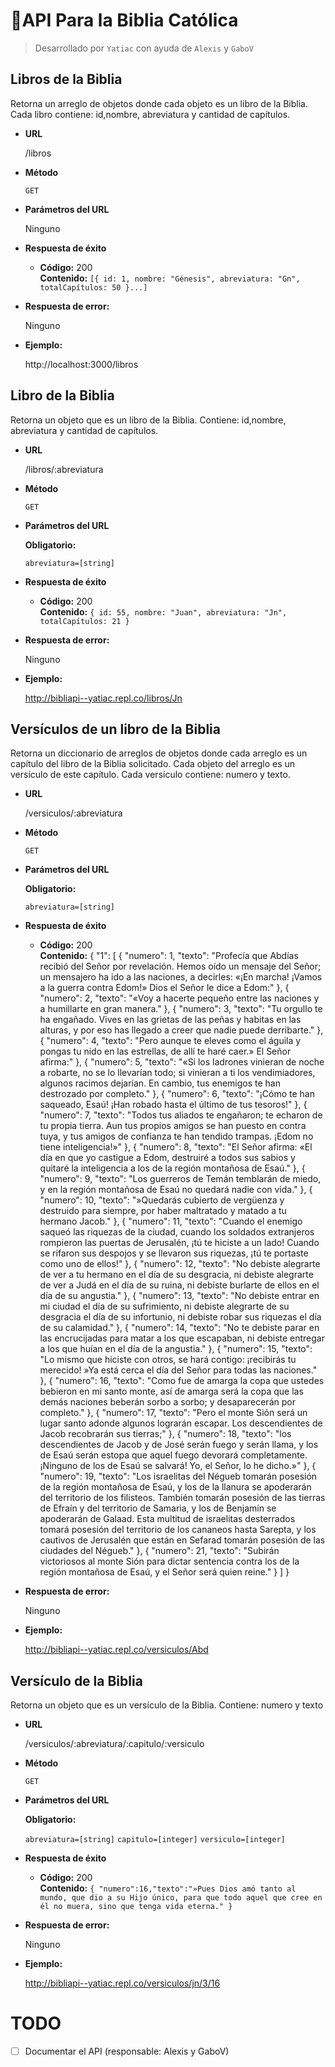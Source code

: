 # 📕API Para la Biblia Católica
> Desarrollado por `Yatiac` con ayuda de `Alexis` y `GaboV`

**Libros de la Biblia**
----
  Retorna un arreglo de objetos donde cada objeto es un libro de la Biblia. Cada libro contiene: id,nombre, abreviatura y cantidad de capítulos.

* **URL**

  /libros

* **Método**

  `GET`

* **Parámetros del URL**

  Ninguno

* **Respuesta de éxito**

  * **Código:** 200 <br />
    **Contenido:** `[{ id: 1, nombre: "Génesis", abreviatura: "Gn", totalCapítulos: 50 }...]`

* **Respuesta de error:**

  Ninguno

* **Ejemplo:**

   http://localhost:3000/libros


**Libro de la Biblia**
----
  Retorna un objeto que es un libro de la Biblia. Contiene: id,nombre, abreviatura y cantidad de capítulos.

* **URL**

  /libros/:abreviatura

* **Método**

  `GET`

* **Parámetros del URL**

  **Obligatorio:**

  `abreviatura=[string]`

* **Respuesta de éxito**

  * **Código:** 200 <br />
    **Contenido:** `{ id: 55, nombre: "Juan", abreviatura: "Jn", totalCapítulos: 21 }`

* **Respuesta de error:**

  Ninguno

* **Ejemplo:**

   http://bibliapi--yatiac.repl.co/libros/Jn

**Versículos de un libro de la Biblia**
----
   Retorna un diccionario de arreglos de objetos donde cada arreglo es un capítulo del libro de la Biblia solicitado. Cada objeto del arreglo es un versículo de este capítulo. Cada versículo contiene: numero y texto.

* **URL**

  /versiculos/:abreviatura

* **Método**

  `GET`

* **Parámetros del URL**

  **Obligatorio:**

  `abreviatura=[string]`

* **Respuesta de éxito**

  * **Código:** 200 <br />
    **Contenido:** 
        {
        "1": [
            {
                "numero": 1,
                "texto": "Profecía que Abdías recibió del Señor por revelación. Hemos oído un mensaje del Señor; un mensajero ha ido a las naciones, a decirles: «¡En marcha! ¡Vamos a la guerra contra Edom!» Dios el Señor le dice a Edom:"
            },
            {
                "numero": 2,
                "texto": "«Voy a hacerte pequeño entre las naciones y a humillarte en gran manera."
            },
            {
                "numero": 3,
                "texto": "Tu orgullo te ha engañado. Vives en las grietas de las peñas y habitas en las alturas, y por eso has llegado a creer que nadie puede derribarte."
            },
            {
                "numero": 4,
                "texto": "Pero aunque te eleves como el águila y pongas tu nido en las estrellas, de allí te haré caer.» El Señor afirma:"
            },
            {
                "numero": 5,
                "texto": "«Si los ladrones vinieran de noche a robarte, no se lo llevarían todo; si vinieran a ti los vendimiadores, algunos racimos dejarían. En cambio, tus enemigos te han destrozado por completo."
            },
            {
                "numero": 6,
                "texto": "¡Cómo te han saqueado, Esaú! ¡Han robado hasta el último de tus tesoros!"
            },
            {
                "numero": 7,
                "texto": "Todos tus aliados te engañaron; te echaron de tu propia tierra. Aun tus propios amigos se han puesto en contra tuya, y tus amigos de confianza te han tendido trampas. ¡Edom no tiene inteligencia!»"
            },
            {
                "numero": 8,
                "texto": "El Señor afirma: «El día en que yo castigue a Edom, destruiré a todos sus sabios y quitaré la inteligencia a los de la región montañosa de Esaú."
            },
            {
                "numero": 9,
                "texto": "Los guerreros de Temán temblarán de miedo, y en la región montañosa de Esaú no quedará nadie con vida."
            },
            {
                "numero": 10,
                "texto": "»Quedarás cubierto de vergüenza y destruido para siempre, por haber maltratado y matado a tu hermano Jacob."
            },
            {
                "numero": 11,
                "texto": "Cuando el enemigo saqueó las riquezas de la ciudad, cuando los soldados extranjeros rompieron las puertas de Jerusalén, ¡tú te hiciste a un lado! Cuando se rifaron sus despojos y se llevaron sus riquezas, ¡tú te portaste como uno de ellos!"
            },
            {
                "numero": 12,
                "texto": "No debiste alegrarte de ver a tu hermano en el día de su desgracia, ni debiste alegrarte de ver a Judá en el día de su ruina, ni debiste burlarte de ellos en el día de su angustia."
            },
            {
                "numero": 13,
                "texto": "No debiste entrar en mi ciudad el día de su sufrimiento, ni debiste alegrarte de su desgracia el día de su infortunio, ni debiste robar sus riquezas el día de su calamidad."
            },
            {
                "numero": 14,
                "texto": "No te debiste parar en las encrucijadas para matar a los que escapaban, ni debiste entregar a los que huían en el día de la angustia."
            },
            {
                "numero": 15,
                "texto": "Lo mismo que hiciste con otros, se hará contigo: ¡recibirás tu merecido! »Ya está cerca el día del Señor para todas las naciones."
            },
            {
                "numero": 16,
                "texto": "Como fue de amarga la copa que ustedes bebieron en mi santo monte, así de amarga será la copa que las demás naciones beberán sorbo a sorbo; y desaparecerán por completo."
            },
            {
                "numero": 17,
                "texto": "Pero el monte Sión será un lugar santo adonde algunos lograrán escapar. Los descendientes de Jacob recobrarán sus tierras;"
            },
            {
                "numero": 18,
                "texto": "los descendientes de Jacob y de José serán fuego y serán llama, y los de Esaú serán estopa que aquel fuego devorará completamente. ¡Ninguno de los de Esaú se salvará! Yo, el Señor, lo he dicho.»"
            },
            {
                "numero": 19,
                "texto": "Los israelitas del Négueb tomarán posesión de la región montañosa de Esaú, y los de la llanura se apoderarán del territorio de los filisteos. También tomarán posesión de las tierras de Efraín y del territorio de Samaria, y los de Benjamín se apoderarán de Galaad. Esta multitud de israelitas desterrados tomará posesión del territorio de los cananeos hasta Sarepta, y los cautivos de Jerusalén que están en Sefarad tomarán posesión de las ciudades del Négueb."
            },
            {
                "numero": 21,
                "texto": "Subirán victoriosos al monte Sión para dictar sentencia contra los de la región montañosa de Esaú, y el Señor será quien reine."
            }
        ]
    }

* **Respuesta de error:**

  Ninguno

* **Ejemplo:**

   http://bibliapi--yatiac.repl.co/versiculos/Abd







  

**Versículo de la Biblia**
----
  Retorna un objeto que es un versículo de la Biblia. Contiene: numero y texto

* **URL**

  /versiculos/:abreviatura/:capitulo/:versiculo

* **Método**

  `GET`

* **Parámetros del URL**

  **Obligatorio:**

  `abreviatura=[string]`
  `capitulo=[integer]`
  `versiculo=[integer]`

* **Respuesta de éxito**

  * **Código:** 200 <br />
    **Contenido:** `{ "numero":16,"texto":"»Pues Dios amó tanto al mundo, que dio a su Hijo único, para que todo aquel que cree en él no muera, sino que tenga vida eterna." }`

* **Respuesta de error:**

  Ninguno

* **Ejemplo:**

   http://bibliapi--yatiac.repl.co/versiculos/jn/3/16
   
# TODO
- [ ] Documentar el API (responsable: Alexis y GaboV)
